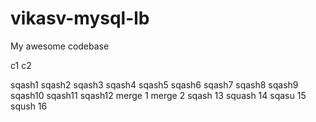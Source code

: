 # vikasv-mysql-lb
My awesome codebase

c1
c2

sqash1
sqash2
sqash3
sqash4
sqash5
sqash6
sqash7
sqash8
sqash9
sqash10
sqash11
sqash12
merge 1
merge 2
sqash 13
squash 14
sqasu 15
sqush 16